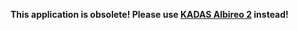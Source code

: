 **This application is obsolete! Please use [KADAS Albireo 2](https://github.com/kadas-albireo/kadas-albireo2) instead!**
